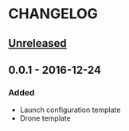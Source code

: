 # CHANGELOG

## [Unreleased]

## 0.0.1 - 2016-12-24
### Added
* Launch configuration template
* Drone template

[Unreleased]: https://github.com/hashlabshq/denbora/compare/0.0.1...HEAD
